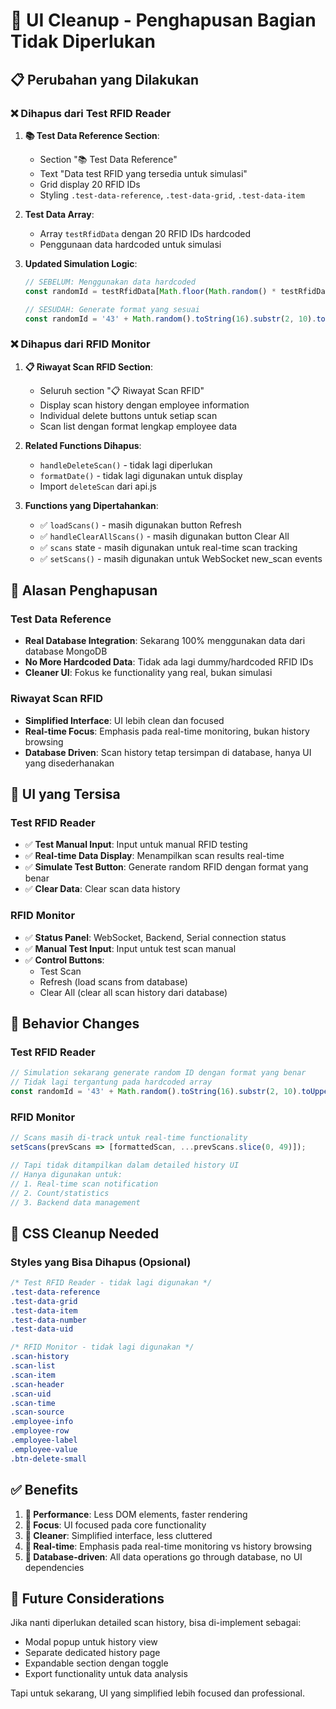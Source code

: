 # 🧹 UI Cleanup - Penghapusan Bagian Tidak Diperlukan

## 📋 Perubahan yang Dilakukan

### ❌ Dihapus dari Test RFID Reader
1. **📚 Test Data Reference Section**:
   - Section "📚 Test Data Reference" 
   - Text "Data test RFID yang tersedia untuk simulasi"
   - Grid display 20 RFID IDs
   - Styling `.test-data-reference`, `.test-data-grid`, `.test-data-item`

2. **Test Data Array**:
   - Array `testRfidData` dengan 20 RFID IDs hardcoded
   - Penggunaan data hardcoded untuk simulasi

3. **Updated Simulation Logic**:
   ```javascript
   // SEBELUM: Menggunakan data hardcoded
   const randomId = testRfidData[Math.floor(Math.random() * testRfidData.length)];
   
   // SESUDAH: Generate format yang sesuai
   const randomId = '43' + Math.random().toString(16).substr(2, 10).toUpperCase();
   ```

### ❌ Dihapus dari RFID Monitor
1. **📋 Riwayat Scan RFID Section**:
   - Seluruh section "📋 Riwayat Scan RFID"
   - Display scan history dengan employee information
   - Individual delete buttons untuk setiap scan
   - Scan list dengan format lengkap employee data

2. **Related Functions Dihapus**:
   - `handleDeleteScan()` - tidak lagi diperlukan
   - `formatDate()` - tidak lagi digunakan untuk display
   - Import `deleteScan` dari api.js

3. **Functions yang Dipertahankan**:
   - ✅ `loadScans()` - masih digunakan button Refresh
   - ✅ `handleClearAllScans()` - masih digunakan button Clear All  
   - ✅ `scans` state - masih digunakan untuk real-time scan tracking
   - ✅ `setScans()` - masih digunakan untuk WebSocket new_scan events

## 🎯 Alasan Penghapusan

### Test Data Reference
- **Real Database Integration**: Sekarang 100% menggunakan data dari database MongoDB
- **No More Hardcoded Data**: Tidak ada lagi dummy/hardcoded RFID IDs
- **Cleaner UI**: Fokus ke functionality yang real, bukan simulasi

### Riwayat Scan RFID  
- **Simplified Interface**: UI lebih clean dan focused
- **Real-time Focus**: Emphasis pada real-time monitoring, bukan history browsing
- **Database Driven**: Scan history tetap tersimpan di database, hanya UI yang disederhanakan

## 📱 UI yang Tersisa

### Test RFID Reader
- ✅ **Test Manual Input**: Input untuk manual RFID testing
- ✅ **Real-time Data Display**: Menampilkan scan results real-time  
- ✅ **Simulate Test Button**: Generate random RFID dengan format yang benar
- ✅ **Clear Data**: Clear scan data history

### RFID Monitor
- ✅ **Status Panel**: WebSocket, Backend, Serial connection status
- ✅ **Manual Test Input**: Input untuk test scan manual
- ✅ **Control Buttons**: 
  - Test Scan
  - Refresh (load scans from database)
  - Clear All (clear all scan history dari database)

## 🔄 Behavior Changes

### Test RFID Reader
```javascript
// Simulation sekarang generate random ID dengan format yang benar
// Tidak lagi tergantung pada hardcoded array
const randomId = '43' + Math.random().toString(16).substr(2, 10).toUpperCase();
```

### RFID Monitor
```javascript
// Scans masih di-track untuk real-time functionality
setScans(prevScans => [formattedScan, ...prevScans.slice(0, 49)]);

// Tapi tidak ditampilkan dalam detailed history UI
// Hanya digunakan untuk:
// 1. Real-time scan notification
// 2. Count/statistics
// 3. Backend data management
```

## 🎨 CSS Cleanup Needed

### Styles yang Bisa Dihapus (Opsional)
```css
/* Test RFID Reader - tidak lagi digunakan */
.test-data-reference
.test-data-grid
.test-data-item
.test-data-number
.test-data-uid

/* RFID Monitor - tidak lagi digunakan */
.scan-history
.scan-list
.scan-item
.scan-header
.scan-uid
.scan-time
.scan-source
.employee-info
.employee-row
.employee-label
.employee-value
.btn-delete-small
```

## ✅ Benefits

1. **🚀 Performance**: Less DOM elements, faster rendering
2. **🎯 Focus**: UI focused pada core functionality
3. **📱 Cleaner**: Simplified interface, less cluttered
4. **🔄 Real-time**: Emphasis pada real-time monitoring vs history browsing
5. **💾 Database-driven**: All data operations go through database, no UI dependencies

## 🔮 Future Considerations

Jika nanti diperlukan detailed scan history, bisa di-implement sebagai:
- Modal popup untuk history view
- Separate dedicated history page
- Expandable section dengan toggle
- Export functionality untuk data analysis

Tapi untuk sekarang, UI yang simplified lebih focused dan professional. 